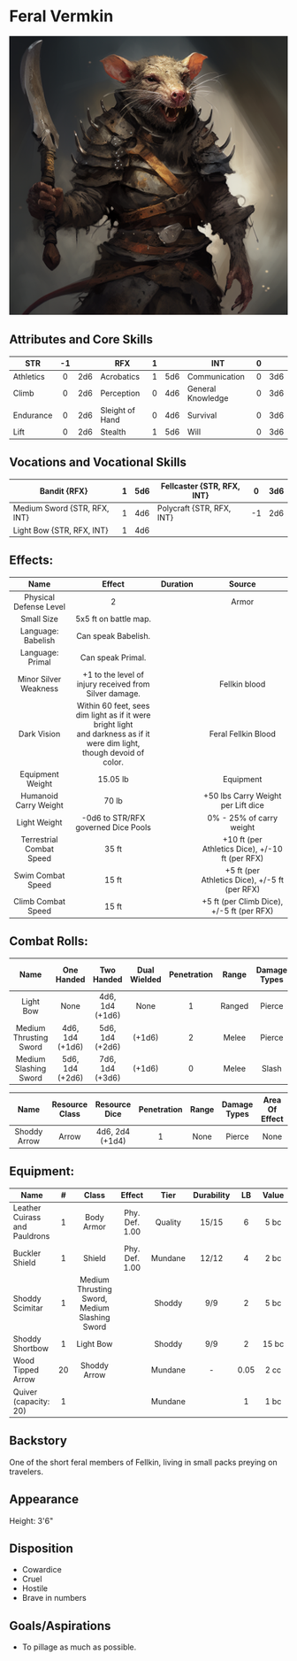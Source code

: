 # Feral Vermkin

![alt_text](FeralVermkin.png)

## Attributes and Core Skills

| STR       | -1 |    | RFX             | 1 |    | INT               | 0 |    |
| --------- | :-: | :-: | --------------- | :-: | :-: | ----------------- | :-: | :-: |
| Athletics | 0 | 2d6 | Acrobatics      | 1 | 5d6 | Communication     | 0 | 3d6 |
| Climb     | 0 | 2d6 | Perception      | 0 | 4d6 | General Knowledge | 0 | 3d6 |
| Endurance | 0 | 2d6 | Sleight of Hand | 0 | 4d6 | Survival          | 0 | 3d6 |
| Lift      | 0 | 2d6 | Stealth         | 1 | 5d6 | Will              | 0 | 3d6 |

## Vocations and Vocational Skills

| Bandit {RFX}        | 1 | 5d6 | Fellcaster {STR, RFX, INT} | 0  | 3d6 |
| ------------------- | :-: | :-: | ---------------- | -- | --- |
| Medium Sword {STR, RFX, INT} | 1 | 4d6 | Polycraft {STR, RFX, INT}  | -1 | 2d6 |
| Light Bow {STR, RFX, INT}     | 1 | 4d6 |                  |    |     |

## Effects:

|             Name             |                                                            Effect                                                            | Duration |                                                       Source                                                       |
| :---------------------------: | :--------------------------------------------------------------------------------------------------------------------------: | :------: | :-----------------------------------------------------------------------------------------------------------------: |
|    Physical Defense Level    |                                                              2                                                              |          |                                                        Armor                                                        |
|          Small Size          |                                                    5x5 ft on battle map.                                                    |          |                                                                                                                    |
|      Language: Babelish      |                                                     Can speak Babelish.                                                     |          |                                                                                                                    |
|       Language: Primal       |                                                      Can speak Primal.                                                      |          |                                                                                                                    |
|     Minor Silver Weakness     |                                   +1 to the level of injury received from Silver damage.                                   |          |                                                    Fellkin blood                                                    |
|          Dark Vision          | Within 60 feet, sees dim light as if it were bright light<br />and darkness as if it were dim light, though devoid of color. |          |                                                 Feral Fellkin Blood                                                 |
|       Equipment Weight       |                                                           15.05 lb                                                           |          |                                                      Equipment                                                      |
|     Humanoid Carry Weight     |                                                            70 lb                                                            |          | +50 lbs Carry Weight per Lift dice |
|         Light Weight         |                                               -0d6 to STR/RFX governed Dice Pools                                               |          |                                              0% - 25% of carry weight                                              |
| Terrestrial Combat Speed |                                                            35 ft                                                            |          |                                +10 ft (per Athletics Dice), +/-10 ft (per RFX)                                |
|      Swim Combat Speed      |                                                            15 ft                                                            |          |                                +5 ft (per Athletics Dice), +/-5 ft (per RFX)                                |
|     Climb Combat Speed     |                                                            15 ft                                                            |          |                                  +5 ft (per Climb Dice), +/-5 ft (per RFX)                                  |

## Combat Rolls:

|          Name          |   One<br />Handed   |   Two<br />Handed   | Dual<br />Wielded | Penetration | Range | Damage<br />Types | Engageable<br />Opponents | Area Of<br />Effect | Resource<br />Class |
| :--------------------: | :------------------: | :------------------: | :---------------: | :---------: | :----: | :---------------: | :-----------------------: | :-----------------: | :-----------------: |
|       Light Bow       |         None         | 4d6, 1d4<br />(+1d6) |       None       |      1      | Ranged |      Pierce      |           Quick           |        None        |        None        |
| Medium Thrusting Sword | 4d6, 1d4<br />(+1d6) | 5d6, 1d4<br />(+2d6) |      (+1d6)      |      2      | Melee |      Pierce      |           Rapid           |        None        |        None        |
| Medium Slashing Sword | 5d6, 1d4<br />(+2d6) | 7d6, 1d4<br />(+3d6) |      (+1d6)      |      0      | Melee |       Slash       |           Rapid           |        None        |        None        |

|     Name     | Resource<br />Class |  Resource<br />Dice  | Penetration | Range | Damage<br />Types | Area Of<br />Effect |
| :----------: | :-----------------: | :------------------: | :---------: | :---: | :---------------: | :-----------------: |
| Shoddy Arrow |        Arrow        | 4d6, 2d4<br />(+1d4) |      1      | None |      Pierce      |        None        |

## Equipment:

| Name                          | # |                     Class                     |     Effect     |  Tier  | Durability |  LB  | Value |
| ----------------------------- | :-: | :-------------------------------------------: | :------------: | :-----: | :--------: | :--: | :---: |
| Leather Cuirass and Pauldrons | 1 |                  Body Armor                  | Phy. Def. 1.00 | Quality |   15/15   |  6  | 5 bc |
| Buckler Shield                | 1 |                    Shield                    | Phy. Def. 1.00 | Mundane |   12/12   |  4  | 2 bc |
| Shoddy Scimitar               | 1 | Medium Thrusting Sword, Medium Slashing Sword |                | Shoddy |    9/9    |  2  | 5 bc |
| Shoddy Shortbow               | 1 |                   Light Bow                   |                | Shoddy |    9/9    |  2  | 15 bc |
| Wood Tipped Arrow             | 20 |                 Shoddy Arrow                 |                | Mundane |     -     | 0.05 | 2 cc |
| Quiver (capacity: 20)         | 1 |                                              |                | Mundane |            |  1  | 1 bc |

## Backstory

One of the short feral members of Fellkin, living in small packs preying on travelers.

## Appearance

Height: 3'6"

## Disposition

- Cowardice
- Cruel
- Hostile
- Brave in numbers

## Goals/Aspirations

- To pillage as much as possible.
